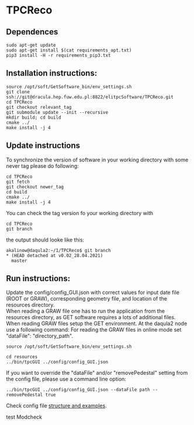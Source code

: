 # TPCReco

## Dependences

```
sudo apt-get update
sudo apt-get install $(cat requirements_apt.txt)
pip3 install -H -r requirements_pip3.txt
```

## Installation instructions:

```
source /opt/soft/GetSoftware_bin/env_settings.sh
git clone ssh://git@dracula.hep.fuw.edu.pl:8822/elitpcSoftware/TPCReco.git
cd TPCReco
git checkout relevant_tag
git submodule update --init --recursive
mkdir build; cd build
cmake ../
make install -j 4
```

## Update instructions

To synchronize the version of software in your working directory with some never tag please do following:

```
cd TPCReco
git fetch
git checkout newer_tag
cd build
cmake ../
make install -j 4
```

You can check the tag version fo your working directory with

```
cd TPCReco
git branch
```

the output should looke like this:

```
akalinow@daqula2:~/1/TPCReco$ git branch
* (HEAD detached at v0.02_28.04.2021)
  master

```


## Run instructions:

Update the  config/config_GUI.json with correct values for input date file (ROOT or GRAW), corresponding geometry file,
and location of the resources directory.  
When reading a GRAW file one has to run the application from the resources directory, as GET software requires a lots of additional files.  
When reading GRAW files setup the GET environment. At the daqula2 node use a following command:
For reading the GRAW files in online mode set  "dataFile": "directory_path". 

```
source /opt/soft/GetSoftware_bin/env_settings.sh
```

``` 
cd resources
../bin/tpcGUI ../config/config_GUI.json
```

If you want to override the "dataFile" and/or "removePedestal" setting from the config file, 
please use a command line option:

```
../bin/tpcGUI ../config/config_GUI.json --dataFile path --removePedestal true
```

Check config file [structure and examples](GUI/config/README.md). 

test
Modcheck
